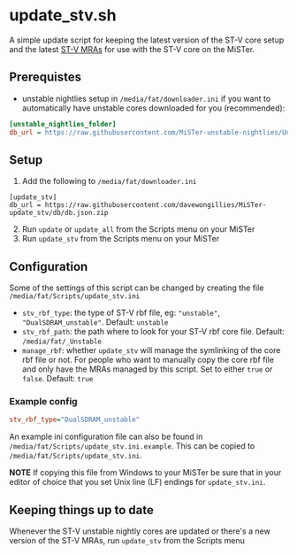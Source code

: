# update_stv.sh

A simple update script for keeping the latest version of the ST-V core setup and
the latest [ST-V MRAs](https://github.com/zakk4223/STV-MRA) for use with the ST-V
core on the MiSTer.

## Prerequistes

* unstable nightlies setup in `/media/fat/downloader.ini` if you want to
  automatically have unstable cores downloaded for you (recommended):

```ini
[unstable_nightlies_folder]
db_url = https://raw.githubusercontent.com/MiSTer-unstable-nightlies/Unstable_Folder_MiSTer/refs/heads/main/db_unstable_nightlies_folder.json
```

## Setup

1. Add the following to `/media/fat/downloader.ini`

```init
[update_stv]
db_url = https://raw.githubusercontent.com/davewongillies/MiSTer-update_stv/db/db.json.zip
```

2. Run `update` or `update_all` from the Scripts menu on your MiSTer
3. Run `update_stv` from the Scripts menu on your MiSTer

## Configuration

Some of the settings of this script can be changed by creating the file `/media/fat/Scripts/update_stv.ini`

* `stv_rbf_type`: the type of ST-V rbf file, eg: `"unstable"`, `"DualSDRAM_unstable"`.
   Default: `unstable`
* `stv_rbf_path`: the path where to look for your ST-V rbf core file.
   Default: `/media/fat/_Unstable`
* `manage_rbf`: whether `update_stv` will manage the symlinking of the core rbf file
   or not. For people who want to manually copy the core rbf file and only have the
   MRAs managed by this script. Set to either `true` or `false`.
   Default: `true`

### Example config

```ini
stv_rbf_type="DualSDRAM_unstable"
```

An example ini configuration file can also be found in `/media/fat/Scripts/update_stv.ini.example`.
This can be copied to `/media/fat/Scripts/update_stv.ini`.

**NOTE** If copying this file from Windows to your MiSTer be sure that in your
editor of choice that you set Unix line (LF) endings for `update_stv.ini`.

## Keeping things up to date

Whenever the ST-V unstable nightly cores are updated or there's a new version of
the ST-V MRAs, run `update_stv` from the Scripts menu
